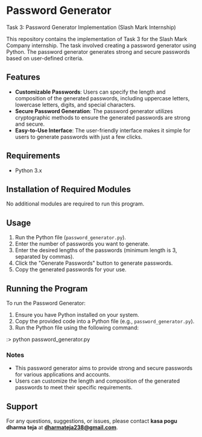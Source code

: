 # **Password Generator**

Task 3: Password Generator Implementation (Slash Mark Internship)

This repository contains the implementation of Task 3 for the Slash Mark Company internship. The task involved creating a password generator using Python. The password generator generates strong and secure passwords based on user-defined criteria.

## **Features**

- **Customizable Passwords**: Users can specify the length and composition of the generated passwords, including uppercase letters, lowercase letters, digits, and special characters.
- **Secure Password Generation**: The password generator utilizes cryptographic methods to ensure the generated passwords are strong and secure.
- **Easy-to-Use Interface**: The user-friendly interface makes it simple for users to generate passwords with just a few clicks.

## **Requirements**

- Python 3.x

## **Installation of Required Modules**

No additional modules are required to run this program.

## **Usage**

1. Run the Python file (`password_generator.py`).
2. Enter the number of passwords you want to generate.
3. Enter the desired lengths of the passwords (minimum length is 3, separated by commas).
4. Click the "Generate Passwords" button to generate passwords.
5. Copy the generated passwords for your use.

## **Running the Program**

To run the Password Generator:

1. Ensure you have Python installed on your system.
2. Copy the provided code into a Python file (e.g., `password_generator.py`).
3. Run the Python file using the following command:

:> python password_generator.py


### **Notes**

- This password generator aims to provide strong and secure passwords for various applications and accounts.
- Users can customize the length and composition of the generated passwords to meet their specific requirements.

## **Support**

For any questions, suggestions, or issues, please contact **kasa pogu dharma teja** at **dharmateja238@gmail.com**.
